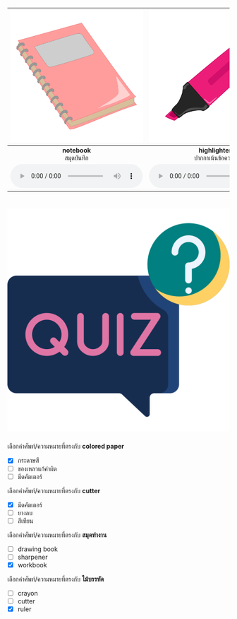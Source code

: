 
<div class="carrousel">


|![](/media/img/stationary/notebook.svg)|![](/media/img/stationary/highlighter.svg)|![](/media/img/stationary/cutter.svg)|![](/media/img/stationary/pen.svg)|![](/media/img/stationary/eraser.svg)|![](/media/img/stationary/glue&#x20;stick.svg)|![](/media/img/stationary/dictionary.svg)|![](/media/img/stationary/textbook.svg)|![](/media/img/stationary/correcting&#x20;fluid.svg)|![](/media/img/stationary/crayon.svg)|![](/media/img/stationary/colored&#x20;paper.svg)|![](/media/img/stationary/workbook.svg)|![](/media/img/stationary/scissors.svg)|![](/media/img/stationary/drawing&#x20;book.svg)|![](/media/img/stationary/pencil.svg)|![](/media/img/stationary/sharpener.svg)|![](/media/img/stationary/calculator.svg)|![](/media/img/stationary/stapler.svg)|![](/media/img/stationary/ruler.svg)|
| :----: | :----: | :----: | :----: | :----: | :----: | :----: | :----: | :----: | :----: | :----: | :----: | :----: | :----: | :----: | :----: | :----: | :----: | :----: |
|**notebook**<br>สมุดบันทึก|**highlighter**<br>ปากกาเน้นข้อความ|**cutter**<br>มีดคัตเตอร์|**pen**<br>ปากกา|**eraser**<br>ยางลบ|**glue stick**<br>กาวแท่ง|**dictionary**<br>พจนานุกรม|**textbook**<br>หนังสือเรียน|**correcting fluid**<br>ของเหลวแก้คําผิด|**crayon**<br>สีเทียน|**colored paper**<br>กระดาษสี|**workbook**<br>สมุดทํางาน|**scissors**<br>กรรไกร|**drawing book**<br>สมุดวาดภาพ|**pencil**<br>ดินสอ|**sharpener**<br>กบเหลาดินสอ|**calculator**<br>เครื่องคิดเลข|**stapler**<br>เครื่องเย็บกระดาษ|**ruler**<br>ไม้บรรทัด|
|![](/media/audio/notebook.mp3)|![](/media/audio/highlighter.mp3)|![](/media/audio/cutter.mp3)|![](/media/audio/pen.mp3)|![](/media/audio/eraser.mp3)|![](/media/audio/glue&#x20;stick.mp3)|![](/media/audio/dictionary.mp3)|![](/media/audio/textbook.mp3)|![](/media/audio/correcting&#x20;fluid.mp3)|![](/media/audio/crayon.mp3)|![](/media/audio/colored&#x20;paper.mp3)|![](/media/audio/workbook.mp3)|![](/media/audio/scissors.mp3)|![](/media/audio/drawing&#x20;book.mp3)|![](/media/audio/pencil.mp3)|![](/media/audio/sharpener.mp3)|![](/media/audio/calculator.mp3)|![](/media/audio/stapler.mp3)|![](/media/audio/ruler.mp3)|

</div>



# ![icon](/media/icons/quiz.svg) 


 เลือกคำศัพท์/ความหมายที่ตรงกับ **colored paper**
 - [x] กระดาษสี
 - [ ] ของเหลวแก้คําผิด
 - [ ] มีดคัตเตอร์

 เลือกคำศัพท์/ความหมายที่ตรงกับ **cutter**
 - [x] มีดคัตเตอร์
 - [ ] ยางลบ
 - [ ] สีเทียน

 เลือกคำศัพท์/ความหมายที่ตรงกับ **สมุดทํางาน**
 - [ ] drawing book
 - [ ] sharpener
 - [x] workbook

 เลือกคำศัพท์/ความหมายที่ตรงกับ **ไม้บรรทัด**
 - [ ] crayon
 - [ ] cutter
 - [x] ruler
